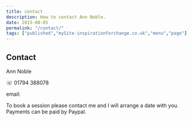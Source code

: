```yaml
---
title: contact
description: How to contact Ann Noble.
date: 2015-08-05
permalink: "/contact/"
tags: ["published","mySite-inspirationforchange.co.uk","menu","page"]
---
```

## Contact

Ann Noble

&#9743; 01794 388078

email: 

To book a session please contact me and I will arrange a date with you. Payments can be paid by Paypal.




